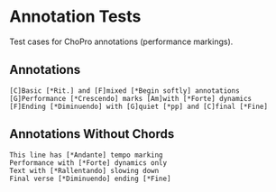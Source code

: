 # Annotation Tests

Test cases for ChoPro annotations (performance markings).

## Annotations
```chopro
[C]Basic [*Rit.] and [F]mixed [*Begin softly] annotations
[G]Performance [*Crescendo] marks [Am]with [*Forte] dynamics
[F]Ending [*Diminuendo] with [G]quiet [*pp] and [C]final [*Fine]
```

## Annotations Without Chords
```chopro
This line has [*Andante] tempo marking
Performance with [*Forte] dynamics only
Text with [*Rallentando] slowing down
Final verse [*Diminuendo] ending [*Fine]
```
